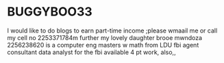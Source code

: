 # BUGGYBOO33
I would like to do blogs to earn part-time income ;please wmaail me or call my cell no 2253371784m further my lovely daughter brooe mwndoza 2256238620 is a computer eng masters w math from LDU fbi agent consultant data analyst for the fbi available 4 pt work, also,,
